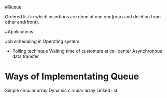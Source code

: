 #Queue

 Ordered list in which insertions are done at one end(rear) and deletion from other end(front).


#Applications

 Job scheduling in Operating system
   - Polling techinque
 Waiting time of customers at call center
 Asynchronous data transfer

# Ways of Implementating Queue
 Simple circular array
 Dynamic circular array
 Linked list 
